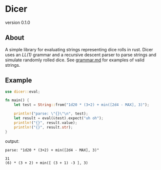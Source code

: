 # Dicer
version 0.1.0

## About
A simple library for evaluating strings representing dice rolls in rust. Dicer uses an _LL(1)_ grammar and a recursive descent parser to parse strings and
simulate randomly rolled dice. See [grammar.md](https://github.com/gnullByte/dicer/blob/main/grammar.md) for examples of valid strings.

## Example
```rust
use dicer::eval;

fn main() {
    let test = String::from("1d20 * (3+2) + min([2d4 - MAX], 3)");

    println!("parse: \"{}\"\n", test);
    let result = eval(&test).expect("uh oh");
    println!("{}", result.value);
    println!("{}", result.str);
}
```

output:
```
parse: "1d20 * (3+2) + min([2d4 - MAX], 3)"

31
(6) * (3 + 2) + min([ (3 + 1) -3 ], 3)
```
